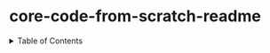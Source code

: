 # core-code-from-scratch-readme


<!-- TABLE OF CONTENTS -->
<details>
  <summary>Table of Contents</summary>
  <ol>
    <li>
      <a href="https://github.com/javiarriagag/core-code-from-scratch-readme/blob/main/WEEK1.md">Week 1</a>
    </li>
  </ol>
</details>
